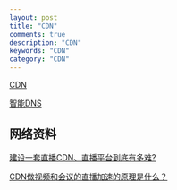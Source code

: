 ```yaml
---
layout: post
title: "CDN"
comments: true
description: "CDN"
keywords: "CDN"
category: "CDN"
---
```


[CDN](/CDN)

[智能DNS](/DNS)



## 网络资料

[建设一套直播CDN、直播平台到底有多难?](http://www.360doc.com/content/16/0524/20/28504191_561986104.shtml)

[CDN做视频和会议的直播加速的原理是什么？](https://www.zhihu.com/question/34519860)

